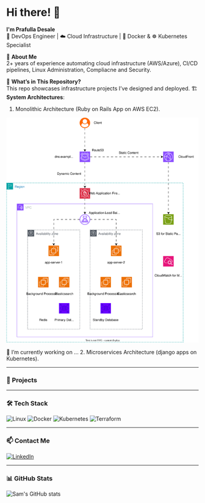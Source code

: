# Hi there! 👋  
**I'm Prafulla Desale**  
🔧 DevOps Engineer | ☁️ Cloud Infrastructure | 🐳 Docker & ☸️ Kubernetes Specialist  

🚀 **About Me**  
2+ years of experience automating cloud infrastructure (AWS/Azure), CI/CD pipelines, Linux Administration, Compliacne and Security. 

📂 **What’s in This Repository?**  
This repo showcases infrastructure projects I’ve designed and deployed. 
🏗️ **System Architectures**:  
  1. Monolithic Architecture (Ruby on Rails App on AWS EC2).  

![AWS Architecture](./assets/AWS_arch.drawio.svg)

🔭 I’m currently working on ...
  2. Microservices Architecture (django apps on Kubernetes). 

---

### 🚀 Projects

---

### 🛠️ Tech Stack
![Linux](https://img.shields.io/badge/Linux-FCC624?logo=linux&logoColor=black)
![Docker](https://img.shields.io/badge/Docker-2496ED?logo=docker&logoColor=white)
![Kubernetes](https://img.shields.io/badge/Kubernetes-326CE5?logo=kubernetes&logoColor=white)
![Terraform](https://img.shields.io/badge/Terraform-7B42BC?logo=terraform&logoColor=white)

---

### 📫 Contact Me
[![LinkedIn](https://img.shields.io/badge/LinkedIn-blue?logo=linkedin)](https://linkedin.com/in/prafull-desale)  

---

### 📊 GitHub Stats
![Sam's GitHub stats](https://github-readme-stats.vercel.app/api?username=yourusername&show_icons=true&theme=tokyonight)


<!--
**prafulldesale/prafulldesale** is a ✨ _special_ ✨ repository because its `README.md` (this file) appears on your GitHub profile.



Here are some ideas to get you started:

- 🔭 I’m currently working on ...
- 🌱 I’m currently learning ...
- 👯 I’m looking to collaborate on ...
- 🤔 I’m looking for help with ...
- 💬 Ask me about ...
- 📫 How to reach me: ...
- 😄 Pronouns: ...
- ⚡ Fun fact: ...
-->
